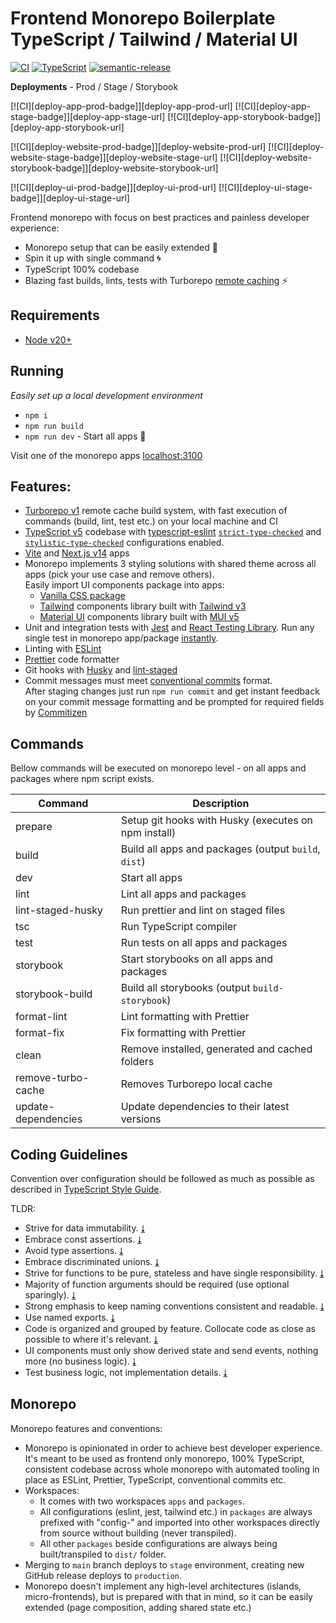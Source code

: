 # Frontend Monorepo Boilerplate TypeScript / Tailwind / Material UI

[![CI][ci-badge]][ci-url]
[![TypeScript][typescript-badge]][typescript-url]
[![semantic-release][semantic-badge]][semantic-url]

**Deployments** - Prod / Stage / Storybook

[![CI][deploy-app-prod-badge]][deploy-app-prod-url]
[![CI][deploy-app-stage-badge]][deploy-app-stage-url]
[![CI][deploy-app-storybook-badge]][deploy-app-storybook-url]

[![CI][deploy-website-prod-badge]][deploy-website-prod-url]
[![CI][deploy-website-stage-badge]][deploy-website-stage-url]
[![CI][deploy-website-storybook-badge]][deploy-website-storybook-url]

[![CI][deploy-ui-prod-badge]][deploy-ui-prod-url]
[![CI][deploy-ui-stage-badge]][deploy-ui-stage-url]

Frontend monorepo with focus on best practices and painless developer experience:

- Monorepo setup that can be easily extended 🔧
- Spin it up with single command 🌀
- TypeScript 100% codebase
- Blazing fast builds, lints, tests with Turborepo [remote caching](https://turborepo.org/docs/core-concepts/remote-caching) ⚡

## Requirements

- [Node v20+](https://nodejs.org/)

## Running

_Easily set up a local development environment_

- `npm i`
- `npm run build`
- `npm run dev` - Start all apps 🚀

Visit one of the monorepo apps [localhost:3100](http://localhost:3100/)

## Features:

- [Turborepo v1](https://turborepo.org/) remote cache build system, with fast execution of commands (build, lint, test etc.) on your local machine and CI
- [TypeScript v5](https://github.com/microsoft/TypeScript) codebase with [typescript-eslint](https://github.com/typescript-eslint/typescript-eslint) [`strict-type-checked`](https://typescript-eslint.io/linting/configs/#strict-type-checked) and
  [`stylistic-type-checked`](https://typescript-eslint.io/linting/configs/#stylistic-type-checked) configurations enabled.
- [Vite](https://vitejs.dev/) and [Next.js v14](https://github.com/vercel/next.js) apps
- Monorepo implements 3 styling solutions with shared theme across all apps (pick your use case and remove others).  
  Easily import UI components package into apps:
  - [Vanilla CSS package](https://github.com/mkosir/frontend-monorepo-boilerplate/tree/main/packages/ui)
  - [Tailwind](https://github.com/mkosir/frontend-monorepo-boilerplate/tree/main/packages/ui-tailwind) components library built with [Tailwind v3](https://tailwindcss.com/)
  - [Material UI](https://github.com/mkosir/frontend-monorepo-boilerplate/tree/main/packages/ui-mui) components library built with [MUI v5](https://mui.com/)
- Unit and integration tests with [Jest](https://github.com/facebook/jest) and [React Testing Library](https://github.com/testing-library/react-testing-library). Run any single test in monorepo app/package [instantly](https://github.com/mkosir/typescript-style-guide/raw/main/misc/vscode-jest-runner.gif).
- Linting with [ESLint](https://eslint.org/)
- [Prettier](https://prettier.io/) code formatter
- Git hooks with [Husky](https://github.com/typicode/husky) and [lint-staged](https://github.com/okonet/lint-staged)
- Commit messages must meet [conventional commits](https://www.conventionalcommits.org/en/v1.0.0/) format.  
  After staging changes just run `npm run commit` and get instant feedback on your commit message formatting and be prompted for required fields by [Commitizen](https://github.com/commitizen/cz-cli)

## Commands

Bellow commands will be executed on monorepo level - on all apps and packages where npm script exists.

| Command             | Description                                          |
| ------------------- | ---------------------------------------------------- |
| prepare             | Setup git hooks with Husky (executes on npm install) |
| build               | Build all apps and packages (output `build`, `dist`) |
| dev                 | Start all apps                                       |
| lint                | Lint all apps and packages                           |
| lint-staged-husky   | Run prettier and lint on staged files                |
| tsc                 | Run TypeScript compiler                              |
| test                | Run tests on all apps and packages                   |
| storybook           | Start storybooks on all apps and packages            |
| storybook-build     | Build all storybooks (output `build-storybook`)      |
| format-lint         | Lint formatting with Prettier                        |
| format-fix          | Fix formatting with Prettier                         |
| clean               | Remove installed, generated and cached folders       |
| remove-turbo-cache  | Removes Turborepo local cache                        |
| update-dependencies | Update dependencies to their latest versions         |

## Coding Guidelines

Convention over configuration should be followed as much as possible as described in [TypeScript Style Guide](https://github.com/mkosir/typescript-style-guide).

TLDR:

- Strive for data immutability. [&#11107;](https://mkosir.github.io/typescript-style-guide/#data-immutability)
- Embrace const assertions. [&#11107;](https://mkosir.github.io/typescript-style-guide/#const-assertion)
- Avoid type assertions. [&#11107;](https://mkosir.github.io/typescript-style-guide/#type--non-nullability-assertions)
- Embrace discriminated unions. [&#11107;](https://mkosir.github.io/typescript-style-guide/#discriminated-union)
- Strive for functions to be pure, stateless and have single responsibility. [&#11107;](https://mkosir.github.io/typescript-style-guide/#functions)
- Majority of function arguments should be required (use optional sparingly). [&#11107;](https://mkosir.github.io/typescript-style-guide/#required--optional-args)
- Strong emphasis to keep naming conventions consistent and readable. [&#11107;](https://mkosir.github.io/typescript-style-guide/#naming-conventions)
- Use named exports. [&#11107;](https://mkosir.github.io/typescript-style-guide/#named-export)
- Code is organized and grouped by feature. Collocate code as close as possible to where it's relevant. [&#11107;](https://mkosir.github.io/typescript-style-guide/#code-collocation)
- UI components must only show derived state and send events, nothing more (no business logic). [&#11107;](https://mkosir.github.io/typescript-style-guide/#component-types)
- Test business logic, not implementation details. [&#11107;](https://mkosir.github.io/typescript-style-guide/#what--how-to-test)

## Monorepo

Monorepo features and conventions:

- Monorepo is opinionated in order to achieve best developer experience. It's meant to be used as frontend only monorepo, 100% TypeScript, consistent codebase across whole monorepo with automated tooling in place as ESLint, Prettier, TypeScript, conventional commits etc.
- Workspaces:
  - It comes with two workspaces `apps` and `packages`.
  - All configurations (eslint, jest, tailwind etc.) in `packages` are always prefixed with "config-" and imported into other workspaces directly from source without building (never transpiled).
  - All other `packages` beside configurations are always being built/transpiled to `dist/` folder.
- Merging to `main` branch deploys to `stage` environment, creating new GitHub release deploys to `production`.
- Monorepo doesn't implement any high-level architectures (islands, micro-frontends), but is prepared with that in mind, so it can be easily extended (page composition, adding shared state etc.)

[ci-badge]: https://github.com/mkosir/frontend-monorepo-boilerplate/actions/workflows/CI.yml/badge.svg
[ci-url]: https://github.com/mkosir/frontend-monorepo-boilerplate/actions/workflows/CI.yml
[typescript-badge]: https://badges.frapsoft.com/typescript/code/typescript.svg?v=101
[typescript-url]: https://github.com/microsoft/TypeScript
[semantic-badge]: https://img.shields.io/badge/%20%20%F0%9F%93%A6%F0%9F%9A%80-semantic--release-e10079.svg
[semantic-url]: https://github.com/semantic-release/semantic-release
